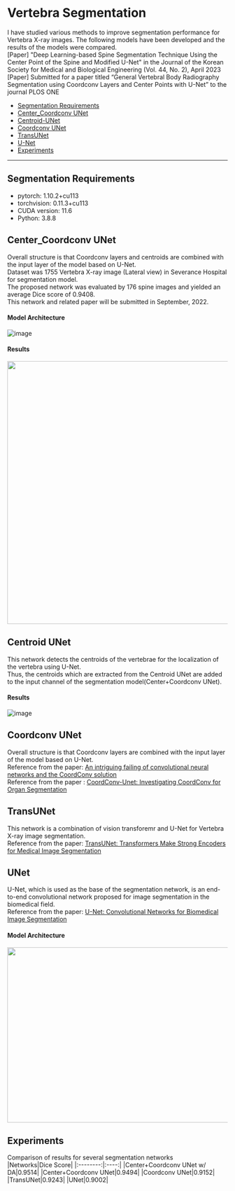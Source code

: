Vertebra Segmentation
=====================
I have studied various methods to improve segmentation performance for Vertebra X-ray images.
The following models have been developed and the results of the models were compared.    
[Paper] "Deep Learning-based Spine Segmentation Technique Using the Center Point of the Spine and Modified U-Net" in the Journal of the Korean Society for Medical and Biological Engineering (Vol. 44, No. 2), April 2023
[Paper] Submitted for a paper titled “General Vertebral Body Radiography Segmentation using Coordconv Layers and Center Points with U-Net” to the journal PLOS ONE

* [Segmentation Requirements](#segmentation-requirements)
* [Center_Coordconv UNet](#center_coordconv-unet)
* [Centroid-UNet](#centroid-unet)
* [Coordconv UNet](#coordconv-unet)
* [TransUNet](#transunet)
* [U-Net](#unet)
* [Experiments](#experiments)
----------------------

## Segmentation Requirements
* pytorch: 1.10.2+cu113
* torchvision: 0.11.3+cu113
* CUDA version: 11.6
* Python: 3.8.8

## Center_Coordconv UNet
Overall structure is that Coordconv layers and centroids are combined with the input layer of the model based on U-Net.    
Dataset was 1755 Vertebra X-ray image (Lateral view) in Severance Hospital for segmentation model.    
The proposed network was evaluated by 176 spine images and yielded an average Dice score of 0.9408.      
This network and related paper will be submitted in September, 2022.

#### Model Architecture   
![image](https://user-images.githubusercontent.com/48985628/187608509-aad9af10-031e-4bb0-a575-77b6f3144bca.png)

#### Results
<img src="https://user-images.githubusercontent.com/48985628/187634962-8abf4d0e-ad12-4824-af75-d2c513fc611b.png" width="600" height="600"/>

## Centroid UNet
This network detects the centroids of the vertebrae for the localization of the vertebra using U-Net.    
Thus, the centroids which are extracted from the Centroid UNet are added to the input channel of the segmentation model(Center+Coordconv UNet).    

#### Results    
![image](https://user-images.githubusercontent.com/48985628/187630961-d99647b8-3fd3-4044-9297-a5c4675899cf.png)

## Coordconv UNet
Overall structure is that Coordconv layers are combined with the input layer of the model based on U-Net.     
Reference from the paper: [An intriguing failing of convolutional neural networks and the CoordConv solution](https://arxiv.org/abs/1807.03247)    
Reference from the paper : [CoordConv-Unet: Investigating CoordConv for Organ Segmentation](https://doi.org/10.1016/j.irbm.2021.03.002)     

## TransUNet
This network is a combination of vision transforemr and U-Net for Vertebra X-ray image segmentation.     
Reference from the paper: [TransUNet: Transformers Make Strong Encoders for Medical Image Segmentation](https://arxiv.org/pdf/2102.04306.pdf)

## UNet
U-Net, which is used as the base of the segmentation network, is an end-to-end convolutional network proposed for image segmentation in the biomedical field.      
Reference from the paper: [U-Net: Convolutional Networks for Biomedical Image Segmentation](https://arxiv.org/abs/1505.04597)    

#### Model Architecture         
<img src="https://user-images.githubusercontent.com/48985628/187627436-58fa0f6b-082d-468c-8782-0c6f8b398936.png" width="600" height="400"/>

## Experiments
Comparison of results for several segmentation networks    
|Networks|Dice Score|
|:--------:|:----:|
|Center+Coordconv UNet w/ DA|0.9514|
|Center+Coordconv UNet|0.9494|
|Coordconv UNet|0.9152|
|TransUNet|0.9243|
|UNet|0.9002|

